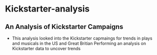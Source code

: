 # Kickstarter-analysis
## An Analysis of Kickstarter Campaigns
* This analysis looked into the Kickstarter capmaings for trends in plays and musicals in the US and Great Britian
Performing an analysis on Kickstarter data to uncover trends
